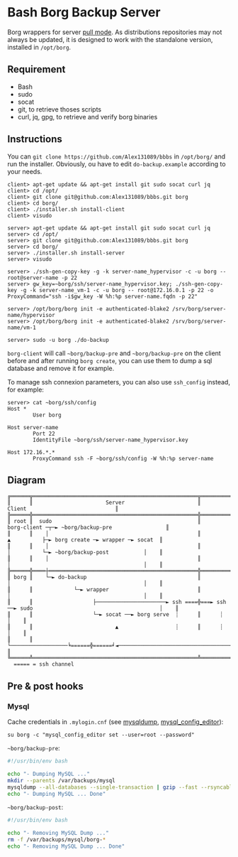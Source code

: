 Bash Borg Backup Server
=======================
Borg wrappers for server [pull mode](https://github.com/borgbackup/borg/issues/900).
As distributions repositories may not always be updated, it is designed to work with the standalone version, installed in `/opt/borg`.

Requirement
-----------
 * Bash
 * sudo
 * socat
 * git, to retrieve thoses scripts
 * curl, jq, gpg, to retrieve and verify borg binaries

Instructions
------------
You can `git clone https://github.com/Alex131089/bbbs` in `/opt/borg/` and run the installer.
Obviously, ou have to edit `do-backup.example` according to your needs.

```
client> apt-get update && apt-get install git sudo socat curl jq
client> cd /opt/
client> git clone git@github.com:Alex131089/bbbs.git borg
client> cd borg/
client> ./installer.sh install-client
client> visudo

server> apt-get update && apt-get install git sudo socat curl jq
server> cd /opt/
server> git clone git@github.com:Alex131089/bbbs.git borg
server> cd borg/
server> ./installer.sh install-server
server> visudo

server> ./ssh-gen-copy-key -g -k server-name_hypervisor -c -u borg -- root@server-name -p 22
server> gw_key=~borg/ssh/server-name_hypervisor.key; ./ssh-gen-copy-key -g -k server-name_vm-1 -c -u borg -- root@172.16.0.1 -p 22 -o ProxyCommand="ssh -i$gw_key -W %h:%p server-name.fqdn -p 22"

server> /opt/borg/borg init -e authenticated-blake2 /srv/borg/server-name/hypervisor
server> /opt/borg/borg init -e authenticated-blake2 /srv/borg/server-name/vm-1

server> sudo -u borg ./do-backup
```

`borg-client` will call `~borg/backup-pre` and `~borg/backup-pre` on the client before and after running `borg create`, you can use them to dump a sql database and remove it for example.

To manage ssh connexion parameters, you can also use `ssh_config` instead, for example:
```
server> cat ~borg/ssh/config
Host *
        User borg

Host server-name
        Port 22
        IdentityFile ~borg/ssh/server-name_hypervisor.key

Host 172.16.*.*
        ProxyCommand ssh -F ~borg/ssh/config -W %h:%p server-name
```


Diagram
-------
```
╔══════╦════════════════════════════════════════════════════╦══════════════════════════════════════════════════════════════╗
║      ║                       Server                       ║                            Client                            ║
╠══════╬════════════════════════════════════════════════════╬══════════════════════════════════════════════════════════════╣
║ root ║  sudo                                              ║            borg-client ─┬─► ~borg/backup-pre                 ║
║      ║    │                                               ║              ▲          ├─► borg create ─► wrapper ─► socat  ║
║      ║    │                                               ║              │          └─► ~borg/backup-post           │    ║
║      ║    │                                               ║              │                                          │    ║
╠══════╬════┼═══════════════════════════════════════════════╬══════════════┼══════════════════════════════════════════╪════╣
║ borg ║    └─► do-backup                                   ║              │                                          │    ║
║      ║             └─► wrapper                            ║              │                                          │    ║
║      ║                   ├──────────────────────► ssh ====╬===► ssh ──► sudo                                        │    ║
║      ║                   └─► socat ──► borg serve  ┊      ║      ┊                                                  │    ║
║      ║                          ▲                  ┊      ║      ┊                                                  │    ║
║      ║                          └──────────────────╘======╬======╛◄─────────────────────────────────────────────────┘    ║
╚══════╩════════════════════════════════════════════════════╩══════════════════════════════════════════════════════════════╝
  ===== = ssh channel
```

Pre & post hooks
----------------

### Mysql
Cache credentials in `.mylogin.cnf` (see [mysqldump](https://dev.mysql.com/doc/refman/en/mysqldump.html), [mysql_config_editor](https://dev.mysql.com/doc/refman/en/password-security-user.html)):
```
su borg -c "mysql_config_editor set --user=root --password"
```

`~borg/backup-pre`:
```bash
#!/usr/bin/env bash

echo "- Dumping MySQL ..."
mkdir --parents /var/backups/mysql
mysqldump --all-databases --single-transaction | gzip --fast --rsyncable > /var/backups/mysql/borg-dump_$(date --utc "+%Y-%m-%d_%H.%M.%SZ").sql.gz
echo "- Dumping MySQL ... Done"
```

`~borg/backup-post`:
```bash
#!/usr/bin/env bash

echo "- Removing MySQL Dump ..."
rm -f /var/backups/mysql/borg-*
echo "- Removing MySQL Dump ... Done"
```